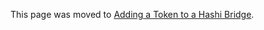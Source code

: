This page was moved to [Adding a Token to a Hashi Bridge](../../../../adding-a-token-to-a-hashi-bridge).

